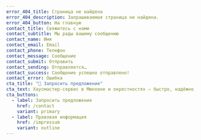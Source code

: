 ```yaml
---
error_404_title: Страница не найдена
error_404_description: Запрашиваемая страница не найдена.
error_404_button: На главную
contact_title: Свяжитесь с нами
contact_subtitle: Мы рады вашему сообщению
contact_name: Имя
contact_email: Email
contact_phone: Телефон
contact_message: Сообщение
contact_submit: Отправить
contact_sending: Отправляется…
contact_success: Сообщение успешно отправлено!
contact_error: Ошибка
cta_title: "🚀 Запросить предложение"
cta_text: Хаусмастер-сервис в Мюнхене и окрестностях – быстро, надёжно, честно.
cta_buttons:
  - label: Запросить предложение
    href: /contact
    variant: primary
  - label: Правовая информация
    href: /impressum
    variant: outline
---
```

